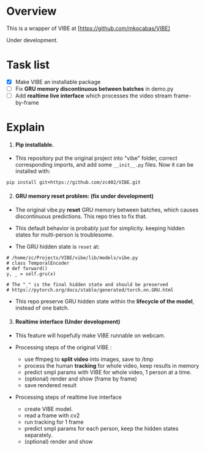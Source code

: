 # Overview
This is a wrapper of VIBE at [https://github.com/mkocabas/VIBE]

Under development.

# Task list
- [x] Make VIBE an installable package
- [ ] Fix **GRU memory discontinuous between batches** in demo.py
- [ ] Add **realtime live interface** which processes the video stream frame-by-frame

# Explain
1. #### Pip installable. 

- This repository put the original project into "vibe" folder, correct corresponding imports, and add some `__init__.py` files. Now it can be installed with:
```
pip install git+https://github.com/zc402/VIBE.git
```

2. #### GRU memory reset problem: (fix under development)

- The original vibe.py **reset** GRU memory between batches, which causes discontinuous predictions. This repo tries to fix that.

- This default behavior is probably just for simplicity. keeping hidden states for multi-person is troublesome. 

- The GRU hidden state is `reset` at:
```
# /home/zc/Projects/VIBE/vibe/lib/models/vibe.py
# class TemporalEncoder
# def forward()
y, _ = self.gru(x)

# The "_" is the final hidden state and should be preserved
# https://pytorch.org/docs/stable/generated/torch.nn.GRU.html
```

- This repo preserve GRU hidden state within the **lifecycle of the model**, instead of one batch.

3. #### Realtime interface (Under development)

- This feature will hopefully make VIBE runnable on webcam.

- Processing steps of the original VIBE :
  - use ffmpeg to **split video** into images, save to /tmp 
  - process the human **tracking** for whole video, keep results in memory
  - predict smpl params with VIBE for whole video, 1 person at a time.
  - (optional) render and show (frame by frame)
  - save rendered result

- Processing steps of realtime live interface
  - create VIBE model.
  - read a frame with cv2
  - run tracking for 1 frame
  - predict smpl params for each person, keep the hidden states separately.
  - (optional) render and show